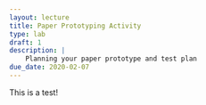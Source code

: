 ```yaml
---
layout: lecture
title: Paper Prototyping Activity
type: lab
draft: 1
description: |
    Planning your paper prototype and test plan
due_date: 2020-02-07
---
```


This is a test!